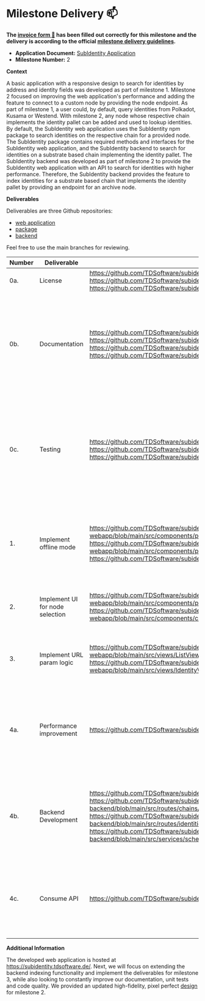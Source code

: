 # Milestone Delivery :mailbox:

**The [invoice form :pencil:](https://docs.google.com/forms/d/e/1FAIpQLSfmNYaoCgrxyhzgoKQ0ynQvnNRoTmgApz9NrMp-hd8mhIiO0A/viewform) has been filled out correctly for this milestone and the delivery is according to the official [milestone delivery guidelines](https://github.com/w3f/Grants-Program/blob/master/docs/milestone-deliverables-guidelines.md).**

- **Application Document:** [SubIdentity Application](https://github.com/w3f/Grants-Program/blob/master/applications/SubIdentity.md)
- **Milestone Number:** 2

**Context**

A basic application with a responsive design to search for identities by address and identity fields was developed as part of milestone 1. Milestone 2 focused on improving the web application's performance and adding the feature to connect to a custom node by providing the node endpoint.
As part of milestone 1, a user could, by default, query identities from Polkadot, Kusama or Westend. With milestone 2, any node whose respective chain implements the identity pallet can be added and used to lookup identities.
By default, the SubIdentity web application uses the SubIdentity npm package to search identities on the respective chain for a provided node. The SubIdentity package contains required methods and interfaces for the SubIdentity web application, and the SubIdentity backend to search for identities on a substrate based chain implementing the identity pallet.
The SubIdentity backend was developed as part of milestone 2 to provide the SubIdentity web application with an API to search for identities with higher performance. Therefore, the SubIdentity backend provides the feature to index identities for a substrate based chain that implements the identity pallet by providing an endpoint for an archive node.

**Deliverables**

Deliverables are three Github repositories:

- [web application](https://github.com/TDSoftware/subidentity-webapp)
- [package](https://github.com/TDSoftware/subidentity-package)
- [backend](https://github.com/TDSoftware/subidentity-backend)

Feel free to use the main branches for reviewing.

| Number | Deliverable                     | Link                                                                                                                                                                                                                                                                                                                                            | Notes                                                                                                                                                                       |
| ------ | ------------------------------- | ----------------------------------------------------------------------------------------------------------------------------------------------------------------------------------------------------------------------------------------------------------------------------------------------------------------------------------------------- | --------------------------------------------------------------------------------------------------------------------------------------------------------------------------- |
| 0a.    | License                         | https://github.com/TDSoftware/subidentity-package/blob/main/LICENSE https://github.com/TDSoftware/subidentity-webapp/blob/main/LICENSE https://github.com/TDSoftware/subidentity-backend/blob/main/LICENSE                                                                                                                                      | Apache 2.0                                                                                                                                                                  |
| 0b.    | Documentation                   | https://github.com/TDSoftware/subidentity-webapp/blob/main/README.md https://github.com/TDSoftware/subidentity-webapp/blob/main/docs/Tutorial.md https://github.com/TDSoftware/subidentity-package/blob/main/README.md https://github.com/TDSoftware/subidentity-backend/blob/main/readme.md                                                    | We provided **inline documentation** of the code, a meaningful readme for all repositories and added a basic **tutorial** that explains how a user can use the application. |
| 0c.    | Testing                         | https://github.com/TDSoftware/subidentity-webapp/blob/main/README.md https://github.com/TDSoftware/subidentity-package/blob/main/README.md https://github.com/TDSoftware/subidentity-backend/blob/main/readme.md                                                                                                                                | Core functions are covered by unit tests as far as reasonably applicable to ensure functionality and robustness. In the readme files, we describe how to run these tests.   |
| 1.     | Implement offline mode          | https://github.com/TDSoftware/subidentity-webapp/blob/main/src/components/partials/IdentitySearch/CustomNodeModal.vue https://github.com/TDSoftware/subidentity-webapp/blob/main/src/components/partials/IdentitySearch/IdentitySearch.vue https://github.com/TDSoftware/subidentity-webapp/blob/main/src/util/storage.ts                       | We implemented necessary functionality to enable a user to connect to a custom node and fetch identities from there.                                                        |
| 2.     | Implement UI for node selection | https://github.com/TDSoftware/subidentity-webapp/blob/main/src/components/partials/IdentitySearch/CustomNodeModal.vue https://github.com/TDSoftware/subidentity-webapp/blob/main/src/components/common/CustomSelect.vue                                                                                                                         | We built a UI with Vue.js to enable a user to connect to a custom node from the UI                                                                                          |
| 3.     | Implement URL param logic       | https://github.com/TDSoftware/subidentity-webapp/blob/main/src/views/ListView.vue https://github.com/TDSoftware/subidentity-webapp/blob/main/src/views/IdentityView.vue                                                                                                                                                                         | URL parameter logic was implemented for search query, chain, page and address                                                                                               |
| 4a.    | Performance improvement         | https://github.com/TDSoftware/subidentity-backend                                                                                                                                                                                                                                                                                               | The performance of the web application could be significantly improved by using the developed backend to fetch identities.                                                  |
| 4b.    | Backend Development             | https://github.com/TDSoftware/subidentity-backend https://github.com/TDSoftware/subidentity-backend/blob/main/src/routes/chains/chainRouter.ts https://github.com/TDSoftware/subidentity-backend/blob/main/src/routes/identities/identityRouter.ts https://github.com/TDSoftware/subidentity-backend/blob/main/src/services/schedulerService.ts | A backend with Node.js was implemented to increase performance through indexing and an API was provided for the web application.                                            |
| 4c.    | Consume API                     | https://github.com/TDSoftware/subidentity-webapp/blob/main/src/store/index.ts                                                                                                                                                                                                                                                                   | If the API is available, the provided API will be used to fetch information instead of the npm package to increase the performance.                                         |

**Additional Information**

The developed web application is hosted at https://subidentity.tdsoftware.de/. Next, we will focus on extending the backend indexing functionality and implement the deliverables for milestone 3, while also looking to constantly improve our documentation, unit tests and code quality.
We provided an updated high-fidelity, pixel perfect [design](https://www.figma.com/file/Rn8xSxi3flRBJ0Nf0GKWeK/SubIdentity-Public) for milestone 2.
